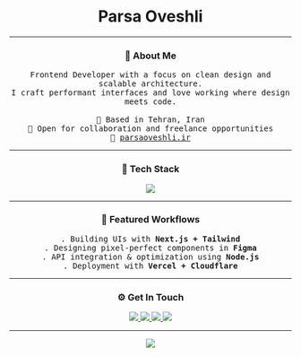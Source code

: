 
<h1 align="center">
  Parsa Oveshli
</h1>

---

<h3 align="center">🔗 About Me</h3>

<p align="center">
  <samp>
    Frontend Developer with a focus on clean design and scalable architecture.<br>
    I craft performant interfaces and love working where design meets code.<br><br>
     Based in Tehran, Iran<br>
     Open for collaboration and freelance opportunities<br>
     <a href="https://parsaoveshli.ir" target="_blank">parsaoveshli.ir</a>
  </samp>
</p>

---

<h3 align="center">🎌 Tech Stack</h3>

<p align="center">
  <img src="https://skillicons.dev/icons?i=html,css,js,ts,react,nextjs,tailwind,php,laravel,nodejs,mysql,mongodb,git,figma,linux,vscode,vercel,cloudflare&theme=dark" />
</p>

---

<h3 align="center">🧩 Featured Workflows</h3>

<p align="center">
  <samp>
  . Building UIs with <b>Next.js + Tailwind</b><br>
  . Designing pixel-perfect components in <b>Figma</b><br>
  . API integration & optimization using <b>Node.js</b><br>
  . Deployment with <b>Vercel + Cloudflare</b>
  </samp>
</p>

---

<h3 align="center">⚙️ Get In Touch</h3>

<p align="center">
  <!-- <a href="mailto:parsaoveshli@gmail.com">
    <img src="https://img.shields.io/badge/Email-0A66C2?style=for-the-badge&logo=gmail&logoColor=white" />
  </a> -->
  <a href="https://t.me/httptodo">
    <img src="https://img.shields.io/badge/Telegram-1E90FF?style=for-the-badge&logo=telegram&logoColor=white" />
  </a>
  <a href="https://github.com/ParsaOveshli">
    <img src="https://img.shields.io/badge/GitHub-171515?style=for-the-badge&logo=github&logoColor=white" />
  </a>
  <a href="https://parsaoveshli.ir">
    <img src="https://img.shields.io/badge/Portfolio-000000?style=for-the-badge&logo=vercel&logoColor=white" />
  </a>
  <a href="https://oveshli.ir">
    <img src="https://img.shields.io/badge/Oveshli-ffffff?style=for-the-badge&logo=vercel&logoColor=white" />
  </a>
</p>

---

<p align="center">
  <img src="https://capsule-render.vercel.app/api?type=waving&height=80&color=0:00BFFF,100:1E90FF&section=footer"/>
</p>
